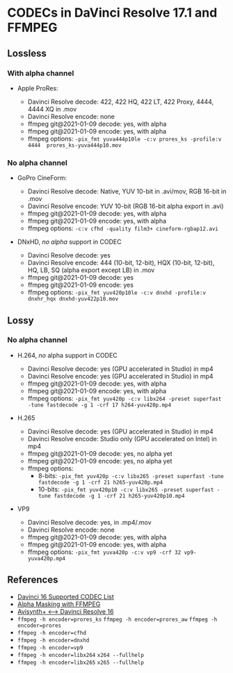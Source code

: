 # CODECs in DaVinci Resolve 17.1 and FFMPEG

## Lossless

### With alpha channel

* Apple ProRes:

    * Davinci Resolve decode: 422, 422 HQ, 422 LT, 422 Proxy, 4444, 4444 XQ in .mov
    * Davinci Resolve encode: none
    * ffmpeg git@2021-01-09 decode: yes, with alpha
    * ffmpeg git@2021-01-09 encode: yes, with alpha
    * ffmpeg options: `-pix_fmt yuva444p10le -c:v prores_ks -profile:v 4444  prores_ks-yuva444p10.mov`

### No alpha channel

* GoPro CineForm:

   * Davinci Resolve decode: Native, YUV 10-bit in .avi/mov, RGB 16-bit in .mov
   * Davinci Resolve encode: YUV 10-bit (RGB 16-bit alpha export in .avi)
   * ffmpeg git@2021-01-09 decode: yes, with alpha
   * ffmpeg git@2021-01-09 encode: yes, with alpha
   * ffmpeg options: `-c:v cfhd -quality film3+ cineform-rgbap12.avi`

* DNxHD, *no alpha* support in CODEC

   * Davinci Resolve decode: yes
   * Davinci Resolve encode: 444 (10-bit, 12-bit), HQX (10-bit, 12-bit), HQ, LB, SQ (alpha export except LB) in .mov
   * ffmpeg git@2021-01-09 decode: yes
   * ffmpeg git@2021-01-09 encode: yes
   * ffmpeg options: `-pix_fmt yuv420p10le -c:v dnxhd -profile:v dnxhr_hqx dnxhd-yuv422p10.mov`

## Lossy

### No alpha channel

* H.264, *no* alpha support in CODEC

   * Davinci Resolve decode: yes (GPU accelerated in Studio) in mp4
   * Davinci Resolve encode: yes (GPU accelerated in Studio) in mp4
   * ffmpeg git@2021-01-09 decode: yes, with alpha
   * ffmpeg git@2021-01-09 encode: yes, with alpha
   * ffmpeg options: `-pix_fmt yuv420p -c:v libx264 -preset superfast -tune fastdecode -g 1 -crf 17 h264-yuv420p.mp4`

* H.265

   * Davinci Resolve decode: yes (GPU accelerated in Studio) in mp4
   * Davinci Resolve encode: Studio only (GPU accelerated on Intel) in mp4
   * ffmpeg git@2021-01-09 decode: yes, no alpha yet
   * ffmpeg git@2021-01-09 encode: yes, no alpha yet
   * ffmpeg options:
      * 8-bits: `-pix_fmt yuv420p -c:v libx265 -preset superfast -tune fastdecode -g 1 -crf 21 h265-yuv420p.mp4`
      * 10-bits: `-pix_fmt yuv420p10 -c:v libx265 -preset superfast -tune fastdecode -g 1 -crf 21 h265-yuv420p10.mp4`

* VP9

   * Davinci Resolve decode: yes, in .mp4/.mov
   * Davinci Resolve encode: none
   * ffmpeg git@2021-01-09 decode: yes, with alpha
   * ffmpeg git@2021-01-09 encode: yes, with alpha
   * ffmpeg options: `-pix_fmt yuva420p -c:v vp9 -crf 32 vp9-yuva420p.mp4`

## References

* [Davinci 16 Supported CODEC List](https://documents.blackmagicdesign.com/SupportNotes/DaVinci_Resolve_16_Supported_Codec_List.pdf)
* [Alpha Masking with FFMPEG](https://curiosalon.github.io/blog/ffmpeg-alpha-masking/)
* [Avisynth+ <--> Davinci Resolve 16](https://forum.doom9.org/showthread.php?t=176877)
* `ffmpeg -h encoder=prores_ks` `ffmpeg -h encoder=prores_aw` `ffmpeg -h encoder=prores`
* `ffmpeg -h encoder=cfhd`
* `ffmpeg -h encoder=dnxhd`
* `ffmpeg -h encoder=vp9`
* `ffmpeg -h encoder=libx264` `x264 --fullhelp`
* `ffmpeg -h encoder=libx265` `x265 --fullhelp`

